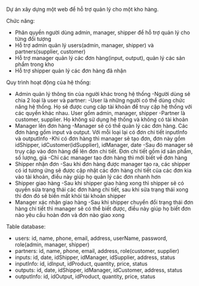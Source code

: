 Dự án xây dựng một web để hỗ trợ quản lý cho một kho hàng.

Chức năng:
- Phân quyền người dùng admin, manager, shipper để hỗ trợ quản lý cho từng đối tượng
- Hỗ trợ admin quản lý users(admin, manager, shipper) và partners(supplier, customer)
- Hỗ trợ manager quản lý các đơn hàng(input, output), quản lý các sản phẩm trong kho
- Hỗ trợ shipper quản lý các đơn hàng đã nhận

Quy trình hoạt động của hệ thống:
- Admin quản lý thông tin của người khác trong hệ thống
  -Người dùng sẽ chia 2 loại là user và partner:
    -User là những người có thể dùng chức năng hệ thống. Họ sẽ được cung câp tài khoản để truy cập hệ thống với các quyền khác nhau. User gồm admin, manager, shipper
    -Partner là customer, supplier. Họ không sử dụng hệ thống và không có tài khoản
- Manager lên đơn hàng
  -Manager sẽ có thể quản lý các đơn hàng. Các đơn hàng gồm input và output. Với mỗi loại lại có đơn chi tiết inputInfo và outputInfo
  -Khi có đơn hàng thì manager sẽ tạo đơn, đơn này gồm idShipper, idCustomer(idSupplier), idManager, date
  -Sau đó manager sẽ truy cập vào đơn hàng để lên đơn chi tiết. Đơn chi tiết gồm id sản phẩm, số lượng, giá
  -Chỉ các manager tạo đơn hàng thì mới biết về đơn hàng
- Shipper nhận đơn
  -Sau khi đơn hàng được manager tạo ra, các shipper có id tương ứng sẽ được cập nhật các đơn hàng chi tiết của các đơn kia vào tài khoản, điều này giúp họ quản lý các đơn nhanh hơn
- Shipper giao hàng
  -Sau khi shipper giao hàng xong thì shipper sẽ có quyền sửa trạng thái các đơn hàng chi tiết, sau khi sửa trạng thái xong thì đơn đó sẽ biến mất khỏi tài khoản shipper
- Manager xác nhận giao hàng
  -Sau khi shipper chuyển đổi trạng thái đơn hàng chi tiết thì manager sẽ có thể biết được, điều này giúp họ biết đơn nào yêu cầu hoàn đơn và đơn nào giao xong 


Table database:
- users:
  id, name, phone, email, address, userName, password, role(admin, manager, shipper)
- partners:
  id, name, phone, email, address, role(customer, supplier)
- inputs:
  id, date, idShipper, idManager, idSupplier, address, status
- inputInfo:
  id, idInput, idProduct, quantity, price, status
- outputs:
  id, date, idShipper, idManager, idCustomer, address, status
- outputInfo:
  id, idOutput, idProduct, quantity, price, status
